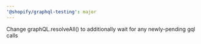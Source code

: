 ```yaml
---
'@shopify/graphql-testing': major
---
```


Change graphQL.resolveAll() to additionally wait for any newly-pending gql calls
